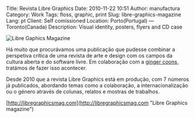 Title: Revista Libre Graphics
Date: 2010-11-22 10:51
Author: manufactura
Category: Work
Tags: floss, graphic, print
Slug: libre-graphics-magazine
Lang: pt
Client: Self comissioned
Location: Porto(Portugal) — Toronto(Canada)
Description: Visual identity, posters, flyers and CD case

![Libre Gaphics Magazine]({filename}/media/opening-image.jpg)

Há muito que procurávamos uma publicação que pudesse combinar
a perspetiva crítica de uma revista de arte e design com os campos da
cultura aberta e do software livre. Em colaboração com a [ginger
coons](http://adaptstudio.ca), tratámos de fazer isso acontecer.

Desde 2010 que a revista Libre Graphics está em produção, com 7 números
já publicados, abordando temas como a colaboração, a internacionalização
ou o género através de colunas, relatos e mostras de trabalhos.

[http://libregraphicsmag.com](http://libregraphicsmag.com "Libre Graphics magazine")
